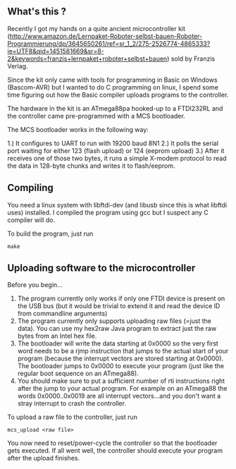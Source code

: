 ## What's this ?

Recently I got my hands on a quite ancient microcontroller kit (http://www.amazon.de/Lernpaket-Roboter-selbst-bauen-Roboter-Programmierung/dp/3645650261/ref=sr_1_2/275-2526774-4865333?ie=UTF8&qid=1451581669&sr=8-2&keywords=franzis+lernpaket+roboter+selbst+bauen) sold by Franzis Verlag.

Since the kit only came with tools for programming in Basic on Windows (Bascom-AVR) but I wanted to do C programming on linux, I spend some time figuring out how the Basic compiler uploads programs to the controller.

The hardware in the kit is an ATmega88pa hooked-up to a FTDI232RL and the controller came pre-programmed with a MCS bootloader.

The MCS bootloader works in the following way:

1.) It configures to UART to run with 19200 baud 8N1
2.) It polls the serial port waiting for either 123 (flash upload) or 124 (eeprom upload) 
3.) After it receives one of those two bytes, it runs a simple X-modem protocol to read the data in 128-byte chunks and writes it to flash/eeprom.

## Compiling 

You need a linux system with libftdi-dev (and libusb since this is what libftdi uses) installed. I compiled the program using gcc but I suspect any C compiler will do.

To build the program, just run


```
make   
```

## Uploading software to the microcontroller

Before you begin...

1. The program currently only works if only one FTDI device is present on the USB bus (but it would be trivial to extend it and read the device ID from commandline arguments) 
2. The program currently only supports uploading raw files (=just the data). You can use my hex2raw Java program to extract just the raw bytes from an Intel hex file.
3. The bootloader will write the data starting at 0x0000 so the very first word needs to be a rjmp instruction that jumps to the actual start of your program (because the interrupt vectors are stored starting at 0x0000). The bootloader
   jumps to 0x0000 to execute your program (just like the regular boot sequence on an ATmega88).
4. You should make sure to put a sufficient number of rti instructions right after the jump to your actual program. For example on an ATmega88 the words 0x0000..0x0019 are all interrupt vectors...and you don't want a stray interrupt to crash the controller.

To upload a raw file to the controller, just run

```
mcs_upload <raw file>
```

You now need to reset/power-cycle the controller so that the bootloader gets executed. If all went well, the controller should execute your program after the upload finishes.

